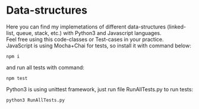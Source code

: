 # Data-structures
Here you can find my implemetations of different data-structures (linked-list, queue, stack, etc.) with Python3 and Javascript languages.<br />
Feel free using this code-classes or Test-cases in your practice.<br />
JavaScript is using Mocha+Chai for tests, so install it with command below:
```console
npm i
```
and run all tests with command:
```console
npm test
```
Python3 is using unittest framework, just run file RunAllTests.py to run tests:
```console
python3 RunAllTests.py
```
